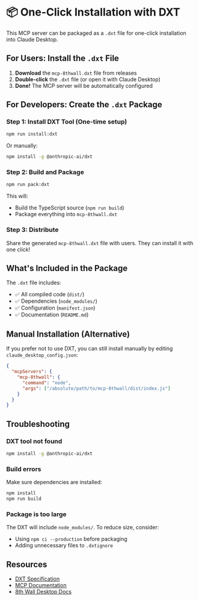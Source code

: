 # 📦 One-Click Installation with DXT

This MCP server can be packaged as a `.dxt` file for one-click installation into Claude Desktop.

## For Users: Install the `.dxt` File

1. **Download** the `mcp-8thwall.dxt` file from releases
2. **Double-click** the `.dxt` file (or open it with Claude Desktop)
3. **Done!** The MCP server will be automatically configured

## For Developers: Create the `.dxt` Package

### Step 1: Install DXT Tool (One-time setup)

```bash
npm run install:dxt
```

Or manually:

```bash
npm install -g @anthropic-ai/dxt
```

### Step 2: Build and Package

```bash
npm run pack:dxt
```

This will:
- Build the TypeScript source (`npm run build`)
- Package everything into `mcp-8thwall.dxt`

### Step 3: Distribute

Share the generated `mcp-8thwall.dxt` file with users. They can install it with one click!

## What's Included in the Package

The `.dxt` file includes:
- ✅ All compiled code (`dist/`)
- ✅ Dependencies (`node_modules/`)
- ✅ Configuration (`manifest.json`)
- ✅ Documentation (`README.md`)

## Manual Installation (Alternative)

If you prefer not to use DXT, you can still install manually by editing `claude_desktop_config.json`:

```json
{
  "mcpServers": {
    "mcp-8thwall": {
      "command": "node",
      "args": ["/absolute/path/to/mcp-8thwall/dist/index.js"]
    }
  }
}
```

## Troubleshooting

### DXT tool not found
```bash
npm install -g @anthropic-ai/dxt
```

### Build errors
Make sure dependencies are installed:
```bash
npm install
npm run build
```

### Package is too large
The DXT will include `node_modules/`. To reduce size, consider:
- Using `npm ci --production` before packaging
- Adding unnecessary files to `.dxtignore`

## Resources

- [DXT Specification](https://github.com/anthropics/dxt)
- [MCP Documentation](https://modelcontextprotocol.io/)
- [8th Wall Desktop Docs](https://www.8thwall.com/docs/desktop/)

